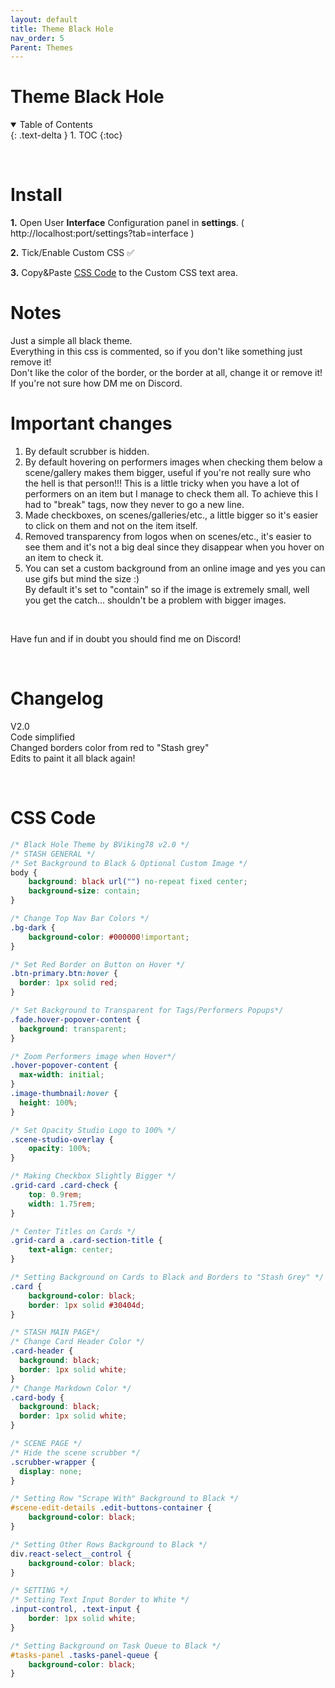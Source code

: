 ```yaml
---
layout: default
title: Theme Black Hole
nav_order: 5
Parent: Themes
---
```

# **Theme Black Hole**
<details open markdown="block">
  <summary>
    Table of Contents
  </summary>
  {: .text-delta }
1. TOC
{:toc}
</details>

&nbsp;
# Install

**1.** Open User **Interface** Configuration panel in **settings**. ( http://localhost:port/settings?tab=interface ) 

**2.** Tick/Enable Custom CSS ✅ 

**3.** Copy&Paste [CSS Code](#css-code) to the Custom CSS text area. 

# Notes

Just a simple all black theme.<br>
Everything in this css is commented, so if you don't like something just remove it!<br>
Don't like the color of the border, or the border at all, change it or remove it!<br>
If you're not sure how DM me on Discord.

# Important changes
1. By default scrubber is hidden.<br>
2. By default hovering on performers images when checking them below a scene/gallery makes them bigger, useful if you're not really sure who the hell is that person!!! This is a little tricky when you have a lot of performers on an item but I manage to check them all. To achieve this I had to "break" tags, now they never to go a new line.<br>
3.  Made checkboxes, on scenes/galleries/etc., a little bigger so it's easier to click on them and not on the item itself.<br>
4. Removed transparency from logos when on scenes/etc., it's easier to see them and it's not a big deal since they disappear when you hover on an item to check it.<br>
5. You can set a custom background from an online image and yes you can use gifs but mind the size :)<br>
By default it's set to "contain" so if the image is extremely small, well you get the catch... shouldn't be a problem with bigger images.

&nbsp;

Have fun and if in doubt you should find me on Discord!

&nbsp;

# Changelog
V2.0<br>Code simplified<br>Changed borders color from red to "Stash grey"<br>Edits to paint it all black again!

&nbsp;

# CSS Code



```css
/* Black Hole Theme by BViking78 v2.0 */
/* STASH GENERAL */
/* Set Background to Black & Optional Custom Image */
body {
	background: black url("") no-repeat fixed center;
	background-size: contain;
}

/* Change Top Nav Bar Colors */
.bg-dark {
    background-color: #000000!important;
}

/* Set Red Border on Button on Hover */
.btn-primary.btn:hover {
  border: 1px solid red;
}

/* Set Background to Transparent for Tags/Performers Popups*/
.fade.hover-popover-content {
  background: transparent;
}

/* Zoom Performers image when Hover*/
.hover-popover-content {
  max-width: initial;
}
.image-thumbnail:hover {
  height: 100%;
}

/* Set Opacity Studio Logo to 100% */
.scene-studio-overlay {
	opacity: 100%;
}

/* Making Checkbox Slightly Bigger */
.grid-card .card-check {
	top: 0.9rem;
	width: 1.75rem;
}

/* Center Titles on Cards */
.grid-card a .card-section-title {
	text-align: center;
}

/* Setting Background on Cards to Black and Borders to "Stash Grey" */
.card {
	background-color: black;
	border: 1px solid #30404d;
}

/* STASH MAIN PAGE*/
/* Change Card Header Color */
.card-header {
  background: black;
  border: 1px solid white;
}
/* Change Markdown Color */
.card-body {
  background: black;
  border: 1px solid white;
}

/* SCENE PAGE */
/* Hide the scene scrubber */
.scrubber-wrapper {
  display: none;
}

/* Setting Row "Scrape With" Background to Black */
#scene-edit-details .edit-buttons-container {
    background-color: black;
}

/* Setting Other Rows Background to Black */
div.react-select__control {
    background-color: black;
}

/* SETTING */
/* Setting Text Input Border to White */
.input-control, .text-input {
	border: 1px solid white;
}

/* Setting Background on Task Queue to Black */
#tasks-panel .tasks-panel-queue {
    background-color: black;
}
```